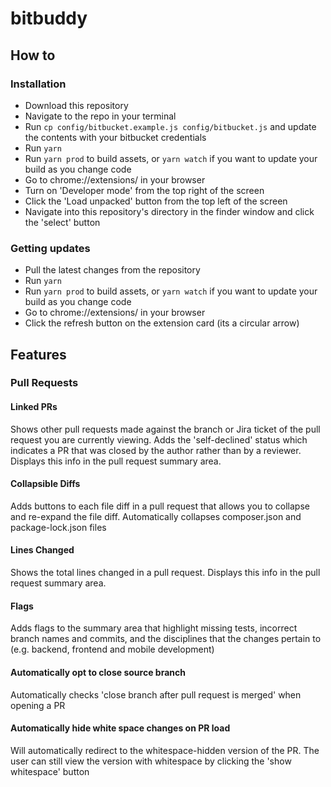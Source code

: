 # bitbuddy


## How to

### Installation

* Download this repository
* Navigate to the repo in your terminal
* Run `cp config/bitbucket.example.js config/bitbucket.js` and update the contents with your bitbucket credentials
* Run `yarn`
* Run `yarn prod` to build assets, or `yarn watch` if you want to update your build as you change code
* Go to chrome://extensions/ in your browser
* Turn on 'Developer mode' from the top right of the screen
* Click the 'Load unpacked' button from the top left of the screen
* Navigate into this repository's directory in the finder window and click the 'select' button


### Getting updates

* Pull the latest changes from the repository
* Run `yarn`
* Run `yarn prod` to build assets, or `yarn watch` if you want to update your build as you change code
* Go to chrome://extensions/ in your browser
* Click the refresh button on the extension card (its a circular arrow)


## Features

### Pull Requests

#### Linked PRs
Shows other pull requests made against the branch or Jira ticket of the pull request you are currently viewing. Adds the 'self-declined' status which indicates a PR that was closed by the author rather than by a reviewer. Displays this info in the pull request summary area.

#### Collapsible Diffs
Adds buttons to each file diff in a pull request that allows you to collapse and re-expand the file diff. Automatically collapses composer.json and package-lock.json files

#### Lines Changed
Shows the total lines changed in a pull request. Displays this info in the pull request summary area.

#### Flags
Adds flags to the summary area that highlight missing tests, incorrect branch names and commits, and the disciplines that the changes pertain to (e.g. backend, frontend and mobile development)

#### Automatically opt to close source branch
Automatically checks 'close branch after pull request is merged' when opening a PR

#### Automatically hide white space changes on PR load
Will automatically redirect to the whitespace-hidden version of the PR. The user can still view the version with whitespace by clicking the 'show whitespace' button
